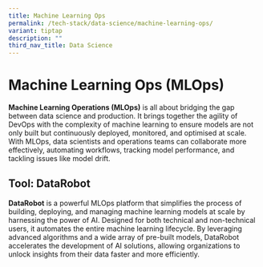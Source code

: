 ```yaml
---
title: Machine Learning Ops
permalink: /tech-stack/data-science/machine-learning-ops/
variant: tiptap
description: ""
third_nav_title: Data Science
---
```

<h1>Machine Learning Ops (MLOps)</h1>
<p><strong>Machine Learning Operations (MLOps)</strong> is all about bridging
the gap between data science and production. It brings together the agility
of DevOps with the complexity of machine learning to ensure models are
not only built but continuously deployed, monitored, and optimised at scale.
With MLOps, data scientists and operations teams can collaborate more effectively,
automating workflows, tracking model performance, and tackling issues like
model drift.</p>
<h2>Tool: DataRobot</h2>
<p><strong>DataRobot</strong> is a powerful MLOps platform that simplifies
the process of building, deploying, and managing machine learning models
at scale by harnessing the power of AI. Designed for both technical and
non-technical users, it automates the entire machine learning lifecycle.
By leveraging advanced algorithms and a wide array of pre-built models,
DataRobot accelerates the development of AI solutions, allowing organizations
to unlock insights from their data faster and more efficiently.</p>
<p></p>